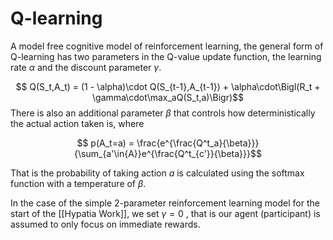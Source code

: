 # Q-learning

A model free cognitive model of reinforcement learning, the general form of Q-learning has two parameters in the Q-value update function, the learning rate $\alpha$ and the discount parameter $\gamma$.

$$ Q(S_t,A_t) = (1 - \alpha)\cdot Q(S_{t-1},A_{t-1}) + \alpha\cdot\Bigl(R_t + \gamma\cdot\max_aQ(S_t,a)\Bigr)$$
There is also an additional parameter $\beta$ that controls how deterministically the actual action taken is, where

$$ p(A_t=a) = \frac{e^{\frac{Q^t_a}{\beta}}}{\sum_{a'\in{A}}e^{\frac{Q^t_{c'}}{\beta}}}$$

That is the probability of taking action $a$ is calculated using the softmax function with a temperature of $\beta$.

In the case of the simple 2-parameter reinforcement learning model for the start of the [[Hypatia Work]], we set $\gamma = 0$ , that is our agent (participant) is assumed to only focus on immediate rewards.